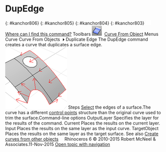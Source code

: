 ---
---


# DupEdge
{: #kanchor806}
{: #kanchor805}
{: #kanchor804}
{: #kanchor803}
 [![images/transparent.gif](images/transparent.gif)Where can I find this command?](javascript:void(0);) Toolbars
![images/dupedge.png](images/dupedge.png) [Curve From Object](curve-from-object-toolbar.html) 
Menus
Curve
Curve From Objects![images/menuarrow.gif](images/menuarrow.gif)
Duplicate Edge
The DupEdge command creates a curve that duplicates a surface edge.
![images/dupedge-001.png](images/dupedge-001.png)
Steps
 [Select](select-objects.html) the edges of a surface.The curve has a different [control points](controlpoint.html) structure than the original curve used to trim the surface.Command-line options
OutputLayer
Specifies the layer for the results of the command.
Current
Places the results on the current layer.
Input
Places the results on the same layer as the input curve.
TargetObject
Places the results on the same layer as the target surface.
See also
 [Create curves from other objects](sak-curvefromobject.html) 
&#160;
&#160;
Rhinoceros 6 © 2010-2015 Robert McNeel &amp; Associates.11-Nov-2015
 [Open topic with navigation](dupedge.html) 

